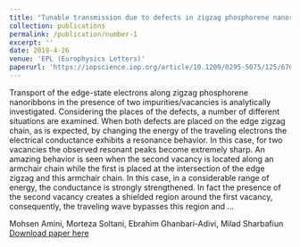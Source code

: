 ```yaml
---
title: "Tunable transmission due to defects in zigzag phosphorene nanoribbons"
collection: publications
permalink: /publication/number-1
excerpt: ''
date: 2019-4-26
venue: 'EPL (Europhysics Letters)'
paperurl: 'https://iopscience.iop.org/article/10.1209/0295-5075/125/67001/meta'
---
```

Transport of the edge-state electrons along zigzag phosphorene nanoribbons in the presence of two impurities/vacancies is analytically investigated. Considering the places of the defects, a number of different situations are examined. When both defects are placed on the edge zigzag chain, as is expected, by changing the energy of the traveling electrons the electrical conductance exhibits a resonance behavior. In this case, for two vacancies the observed resonant peaks become extremely sharp. An amazing behavior is seen when the second vacancy is located along an armchair chain while the first is placed at the intersection of the edge zigzag and this armchair chain. In this case, in a considerable range of energy, the conductance is strongly strengthened. In fact the presence of the second vacancy creates a shielded region around the first vacancy, consequently, the traveling wave bypasses this region and …


Mohsen Amini, Morteza Soltani, Ebrahim Ghanbari-Adivi, Milad Sharbafiun
[Download paper here](https://iopscience.iop.org/article/10.1209/0295-5075/125/67001/meta)
